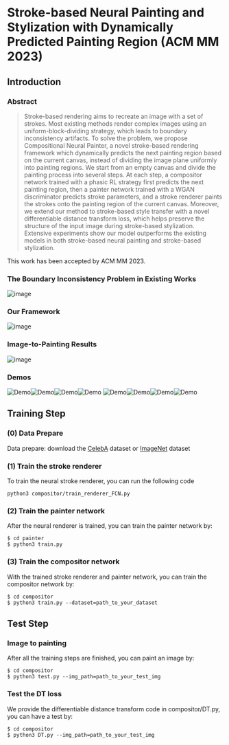 # Stroke-based Neural Painting and Stylization with Dynamically Predicted Painting Region (ACM MM 2023)



## Introduction

### Abstract
>Stroke-based rendering aims to recreate an image with a set of strokes. Most existing methods render complex images using an uniform-block-dividing strategy, which leads to boundary inconsistency artifacts. To solve the problem, we propose Compositional Neural Painter, a novel stroke-based rendering framework which dynamically predicts the next painting region based on the current canvas, instead of dividing the image plane uniformly into painting regions. We start from an empty canvas and divide the painting process into several steps. At each step, a compositor network trained with a phasic RL strategy first predicts the next painting region, then a painter network trained with a WGAN discriminator predicts stroke parameters, and a stroke renderer paints the strokes onto the painting region of the current canvas. Moreover, we extend our method to stroke-based style transfer with a novel differentiable distance transform loss, which helps preserve the structure of the input image during stroke-based stylization. Extensive experiments show our model outperforms the existing models in both stroke-based neural painting and stroke-based stylization.

This work has been accepted by ACM MM 2023.

### The Boundary Inconsistency Problem in Existing Works
![image](imgs/boundary%20inconsistency.jpg)

### Our Framework
![image](imgs/framework.jpg)

### Image-to-Painting Results
![image](imgs/comparison%20results.jpg)

### Demos

![Demo](imgs/1.gif)![Demo](imgs/2.gif)![Demo](imgs/3.gif)![Demo](imgs/4.gif)
![Demo](imgs/5.gif)![Demo](imgs/6.gif)![Demo](imgs/7.gif)![Demo](imgs/8.gif)


## Training Step

### (0) Data Prepare
Data prepare: download the [CelebA](http://mmlab.ie.cuhk.edu.hk/projects/CelebA.html) dataset or [ImageNet](https://image-net.org) dataset


### (1) Train the stroke renderer


To train the neural stroke renderer, you can run the following code
```
python3 compositor/train_renderer_FCN.py
```

### (2) Train the painter network

After the neural renderer is trained, you can train the painter network by:
```
$ cd painter
$ python3 train.py
```

### (3) Train the compositor network

With the trained stroke renderer and painter network, you can train the compositor network by:
```
$ cd compositor
$ python3 train.py --dataset=path_to_your_dataset
```

## Test Step

### Image to painting
After all the training steps are finished, you can paint an image by:
```
$ cd compositor
$ python3 test.py --img_path=path_to_your_test_img
```

### Test the DT loss

We provide the differentiable distance transform code in compositor/DT.py, you can have a test by:

```
$ cd compositor
$ python3 DT.py --img_path=path_to_your_test_img
```
